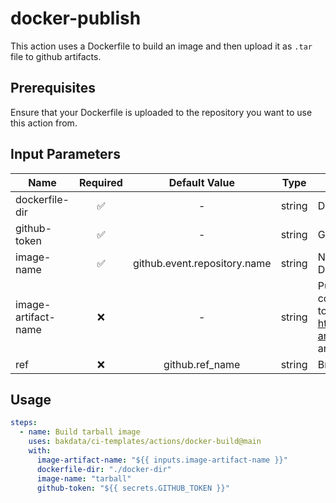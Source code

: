 # docker-publish

This action uses a Dockerfile to build an image and then upload it as `.tar` file to github artifacts.

## Prerequisites

Ensure that your Dockerfile is uploaded to the repository you want to use this action from.

## Input Parameters

| Name                | Required |        Default Value         |  Type  | Description                                                                                                                                           |
| ------------------- | :------: | :--------------------------: | :----: | ----------------------------------------------------------------------------------------------------------------------------------------------------- |
| dockerfile-dir      |    ✅    |              -               | string | Directory contining the dockerfile                                                                                                                    |
| github-token        |    ✅    |              -               | string | Github token to use for checkout.                                                                                                                     |
| image-name          |    ✅    | github.event.repository.name | string | Name of Docker image on Dockerhub                                                                                                                     |
| image-artifact-name |    ❌    |              -               | string | PuName of the artifact that contains the Docker image.tar file to push, see https://github.com/actions/upload-artifact (Default is 'image-artifact'). |
| ref                 |    ❌    |       github.ref_name        | string | Branch to use for the checkout.                                                                                                                       |

## Usage

```yaml
steps:
  - name: Build tarball image
    uses: bakdata/ci-templates/actions/docker-build@main
    with:
      image-artifact-name: "${{ inputs.image-artifact-name }}"
      dockerfile-dir: "./docker-dir"
      image-name: "tarball"
      github-token: "${{ secrets.GITHUB_TOKEN }}"
```
